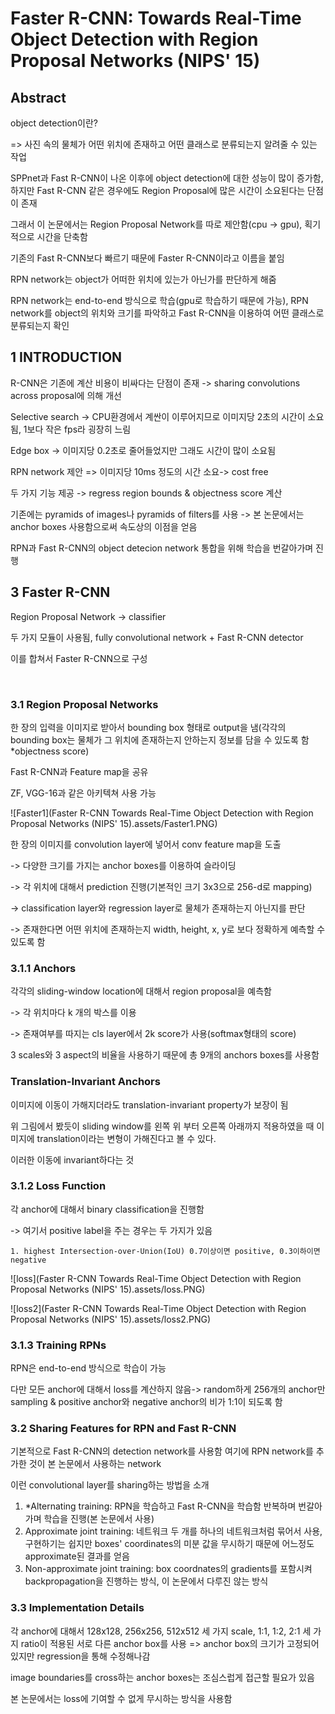 # Faster R-CNN: Towards Real-Time Object Detection with Region Proposal Networks (NIPS' 15)

## Abstract

object detection이란?

=> 사진 속의 물체가 어떤 위치에 존재하고 어떤 클래스로 분류되는지 알려줄 수 있는 작업



SPPnet과 Fast R-CNN이 나온 이후에 object detection에 대한 성능이 많이 증가함, 하지만 Fast R-CNN 같은 경우에도 Region Proposal에 많은 시간이 소요된다는 단점이 존재



그래서 이 논문에서는 Region Proposal Network를 따로 제안함(cpu -> gpu), 획기적으로 시간을 단축함

기존의 Fast R-CNN보다 빠르기 때문에 Faster R-CNN이라고 이름을 붙임

RPN network는 object가 어떠한 위치에 있는가 아닌가를 판단하게 해줌

RPN network는 end-to-end 방식으로 학습(gpu로 학습하기 때문에 가능), RPN network를 object의 위치와 크기를 파악하고 Fast R-CNN을 이용하여 어떤 클래스로 분류되는지 확인



## 1 INTRODUCTION

R-CNN은 기존에 계산 비용이 비싸다는 단점이 존재 -> sharing convolutions across proposal에 의해 개선

Selective search -> CPU환경에서 계싼이 이루어지므로 이미지당 2초의 시간이 소요됨, 1보다 작은 fps라 굉장히 느림

Edge box -> 이미지당 0.2초로 줄어들었지만 그래도 시간이 많이 소요됨

RPN network 제안 => 이미지당 10ms 정도의 시간 소요-> cost free

두 가지 기능 제공 -> regress region bounds & objectness score 계산

기존에는 pyramids of images나 pyramids of filters를 사용 -> 본 논문에서는 anchor boxes 사용함으로써 속도상의 이점을 얻음

RPN과 Fast R-CNN의 object detecion network 통합을 위해 학습을 번갈아가며 진행





## 3 Faster R-CNN

Region Proposal Network -> classifier

두 가지 모듈이 사용됨, fully convolutional network + Fast R-CNN detector

이를 합쳐서 Faster R-CNN으로 구성



<br/>



### 3.1 Region Proposal Networks

한 장의 입력을 이미지로 받아서 bounding box 형태로 output을 냄(각각의 bounding box는 물체가 그 위치에 존재하는지 안하는지 정보를 담을 수 있도록 함 *objectness score)

Fast R-CNN과 Feature map을 공유

ZF, VGG-16과 같은 아키텍쳐 사용 가능





![Faster1](Faster R-CNN Towards Real-Time Object Detection with Region Proposal Networks (NIPS' 15).assets/Faster1.PNG)

한 장의 이미지를 convolution layer에 넣어서 conv feature map을 도출

-> 다양한 크기를 가지는 anchor boxes를 이용하여 슬라이딩

-> 각 위치에 대해서 prediction 진행(기본적인 크기 3x3으로 256-d로 mapping)

-> classification layer와 regression layer로 물체가 존재하는지 아닌지를 판단

-> 존재한다면 어떤 위치에 존재하는지 width, height, x, y로 보다 정확하게 예측할 수 있도록 함



### 3.1.1 Anchors

각각의 sliding-window location에 대해서 region proposal을 예측함

-> 각 위치마다 k 개의 박스를 이용

-> 존재여부를 따지는 cls layer에서 2k score가 사용(softmax형태의 score)

3 scales와 3 aspect의 비율을 사용하기 때문에 총 9개의 anchors boxes를 사용함



### Translation-Invariant Anchors

이미지에 이동이 가해지더라도 translation-invariant property가 보장이 됨

위 그림에서 봤듯이 sliding window를 왼쪽 위 부터 오른쪽 아래까지 적용하였을 때 이미지에 translation이라는 변형이 가해진다고 볼 수 있다.

이러한 이동에 invariant하다는 것



### 3.1.2 Loss Function

각 anchor에 대해서 binary classification을 진행함

-> 여기서 positive label을 주는 경우는 두 가지가 있음

	1. highest Intersection-over-Union(IoU) 0.7이상이면 positive, 0.3이하이면 	negative



![loss](Faster R-CNN Towards Real-Time Object Detection with Region Proposal Networks (NIPS' 15).assets/loss.PNG)

![loss2](Faster R-CNN Towards Real-Time Object Detection with Region Proposal Networks (NIPS' 15).assets/loss2.PNG)



### 3.1.3 Training RPNs

RPN은 end-to-end 방식으로 학습이 가능

다만 모든 anchor에 대해서 loss를 계산하지 않음-> random하게 256개의 anchor만 sampling & positive anchor와 negative anchor의 비가 1:1이 되도록 함



### 3.2 Sharing Features for RPN and Fast R-CNN

기본적으로 Fast R-CNN의 detection network를 사용함 여기에 RPN network를 추가한 것이 본 논문에서 사용하는 network

이런 convolutional layer를 sharing하는 방법을 소개

1. *Alternating training: RPN을 학습하고 Fast R-CNN을 학습함 반복하며 번갈아가며 학습을 진행(본 논문에서 사용)
2. Approximate joint training: 네트워크 두 개를 하나의 네트워크처럼 묶어서 사용, 구현하기는 쉽지만 boxes' coordinates의 미분 값을 무시하기 때문에 어느정도 approximate된 결과를 얻음
3. Non-approximate joint training: box coordnates의 gradients를 포함시켜 backpropagation을 진행하는 방식, 이 논문에서 다루진 않는 방식



### 3.3 Implementation Details

각 anchor에 대해서 128x128, 256x256, 512x512 세 가지 scale, 1:1, 1:2, 2:1 세 가지 ratio이 적용된 서로 다른 anchor box를 사용 => anchor box의 크기가 고정되어있지만 regression을 통해 수정해나감

image boundaries를 cross하는 anchor boxes는 조심스럽게 접근할 필요가 있음

본 논문에서는 loss에 기여할 수 없게 무시하는 방식을 사용함